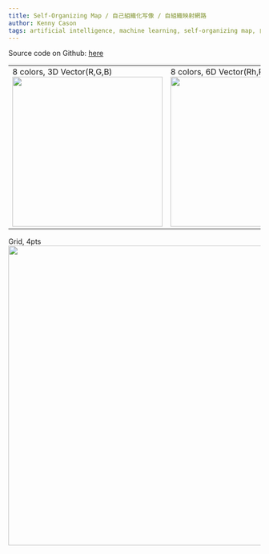 ```yaml
---
title: Self-Organizing Map / 自己組織化写像 / 自組織映射網路
author: Kenny Cason
tags: artificial intelligence, machine learning, self-organizing map, 自己組織化写像, 自組織映射網路
---
```


Source code on Github: <a href="https://github.com/kennycason/selforganizingmap" target="_blank">here</a>
<table width="600px">
<tr>
<td>
8 colors, 3D Vector(R,G,B)
<img src="https://raw.github.com/kennycason/selforganizingmap/master/save/images/som_rgb_3d_colors_8.png" width="300"/>
</td>
<td>
8 colors, 6D Vector(Rh,Rl,Gh,Gl,Bh,Bl)
<img src="https://raw.github.com/kennycason/selforganizingmap/master/save/images/som_rgb_6d_colors_8.png" width="300"/>
</td>
</tr>
</table>

Grid, 4pts<br/>
<img src="https://raw.github.com/kennycason/selforganizingmap/master/save/images/som_4d_grid.png" width="600px"/>